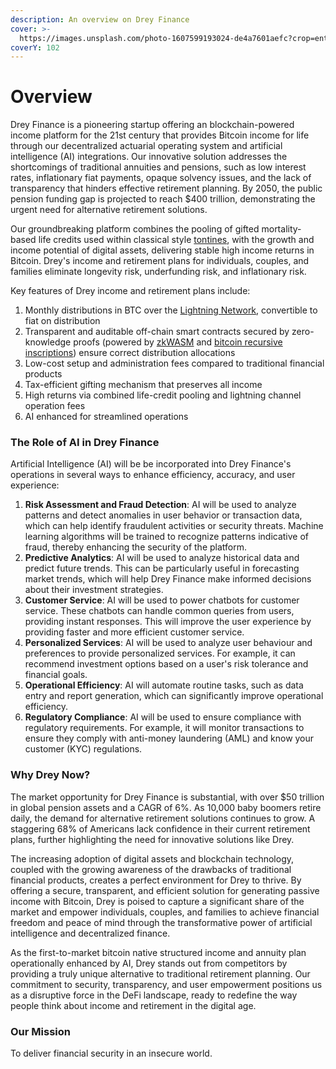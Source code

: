 ```yaml
---
description: An overview on Drey Finance
cover: >-
  https://images.unsplash.com/photo-1607599193024-de4a7601aefc?crop=entropy&cs=srgb&fm=jpg&ixid=MnwxOTcwMjR8MHwxfHNlYXJjaHw3fHxzcXVpcnJlbHxlbnwwfHx8fDE2ODM1MDI2NDU&ixlib=rb-4.0.3&q=85
coverY: 102
---
```


# Overview

Drey Finance is a pioneering startup offering an blockchain-powered income platform for the 21st century that provides Bitcoin income for life through our decentralized actuarial operating system and artificial intelligence (AI) integrations. Our innovative solution addresses the shortcomings of traditional annuities and pensions, such as low interest rates, inflationary fiat payments, opaque solvency issues, and the lack of transparency that hinders effective retirement planning. By 2050, the public pension funding gap is projected to reach $400 trillion, demonstrating the urgent need for alternative retirement solutions.

Our groundbreaking platform combines the pooling of gifted mortality-based life credits used within classical style [tontines](drey-funds.md), with the growth and income potential of digital assets, delivering stable high income returns in Bitcoin. Drey's income and retirement plans for individuals, couples, and families eliminate longevity risk, underfunding risk, and inflationary risk.

Key features of Drey income and retirement plans include:

1. Monthly distributions in BTC over the [Lightning Network](https://trustmachines.co/learn/what-is-lightning-network/), convertible to fiat on distribution
2. Transparent and auditable off-chain smart contracts secured by zero-knowledge proofs (powered by [zkWASM](https://github.com/DelphinusLab/zkWasm) and [bitcoin recursive inscriptions](https://protos.com/what-are-recursive-inscriptions-on-bitcoin/)) ensure correct distribution allocations
3. Low-cost setup and administration fees compared to traditional financial products
4. Tax-efficient gifting mechanism that preserves all income
5. High returns via combined life-credit pooling and lightning channel operation fees
6. AI enhanced for streamlined operations

### The Role of AI in Drey Finance

Artificial Intelligence (AI) will be be incorporated into Drey Finance's operations in several ways to enhance efficiency, accuracy, and user experience:

1. **Risk Assessment and Fraud Detection**: AI will be used to analyze patterns and detect anomalies in user behavior or transaction data, which can help identify fraudulent activities or security threats. Machine learning algorithms will be trained to recognize patterns indicative of fraud, thereby enhancing the security of the platform.
2. **Predictive Analytics**: AI will be used to analyze historical data and predict future trends. This can be particularly useful in forecasting market trends, which will help Drey Finance make informed decisions about their investment strategies.
3. **Customer Service**: AI will be used to power chatbots for customer service. These chatbots can handle common queries from users, providing instant responses. This will improve the user experience by providing faster and more efficient customer service.
4. **Personalized Services**: AI will be used to analyze user behaviour and preferences to provide personalized services. For example, it can recommend investment options based on a user's risk tolerance and financial goals.
5. **Operational Efficiency**: AI will automate routine tasks, such as data entry and report generation, which can significantly improve operational efficiency.&#x20;
6. **Regulatory Compliance**: AI will be used to ensure compliance with regulatory requirements. For example, it will monitor transactions to ensure they comply with anti-money laundering (AML) and know your customer (KYC) regulations.

### Why Drey Now?

The market opportunity for Drey Finance is substantial, with over $50 trillion in global pension assets and a CAGR of 6%. As 10,000 baby boomers retire daily, the demand for alternative retirement solutions continues to grow. A staggering 68% of Americans lack confidence in their current retirement plans, further highlighting the need for innovative solutions like Drey.

The increasing adoption of digital assets and blockchain technology, coupled with the growing awareness of the drawbacks of traditional financial products, creates a perfect environment for Drey to thrive. By offering a secure, transparent, and efficient solution for generating passive income with Bitcoin, Drey is poised to capture a significant share of the market and empower individuals, couples, and families to achieve financial freedom and peace of mind through the transformative power of artificial intelligence and decentralized finance.

As the first-to-market bitcoin native structured income and annuity plan operationally enhanced by AI, Drey stands out from competitors by providing a truly unique alternative to traditional retirement planning. Our commitment to security, transparency, and user empowerment positions us as a disruptive force in the DeFi landscape, ready to redefine the way people think about income and retirement in the digital age.

### Our Mission

To deliver financial security in an insecure world.
